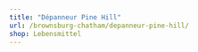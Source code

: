 ```yaml
---
title: "Dépanneur Pine Hill"
url: /brownsburg-chatham/depanneur-pine-hill/
shop: Lebensmittel
---
```

